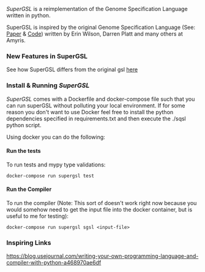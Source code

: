 *SuperGSL* is a reimplementation of the Genome Specification Language written in python.

SuperGSL is inspired by the original Genome Specification Language (See: [Paper](https://pubs.acs.org/doi/abs/10.1021/acssynbio.5b00194) & [Code](https://github.com/Amyris/GslCore)) written by Erin Wilson, Darren Platt and many others at Amyris.

### New Features in SuperGSL

See how SuperGSL differs from the original gsl [here](/docs/build/gsl_vs_supergsl)


### Install & Running *SuperGSL*

*SuperGSL* comes with a Dockerfile and docker-compose file such that you can run superGSL without polluting your local environment. If for some reason you don't want to use Docker feel free to install the python dependencies specified in requirements.txt and then execute the ./sqsl python script.

Using docker you can do the following:

#### Run the tests

To run tests and mypy type validations:

```
docker-compose run supergsl test
```

#### Run the Compiler

To run the compiler (Note: This sort of doesn't work right now because you would somehow need to get the input file into the docker container, but is useful to me for testing):
```
docker-compose run supergsl sgsl <input-file>
```

### Inspiring Links

https://blog.usejournal.com/writing-your-own-programming-language-and-compiler-with-python-a468970ae6df
